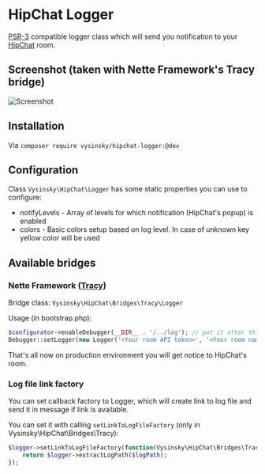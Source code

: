 HipChat Logger
==============

[PSR-3](http://www.php-fig.org/psr/psr-3/) compatible logger class which will send you notification to your [HipChat](https://www.hipchat.com) room.

## Screenshot (taken with Nette Framework's Tracy bridge)
![Screenshot](screenshot.png)

## Installation

Via `composer require vysinsky/hipchat-logger:@dev`

## Configuration

Class `Vysinsky\HipChat\Logger` has some static properties you can use to configure:

- notifyLevels - Array of levels for which notification (HipChat's popup) is enabled
- colors - Basic colors setup based on log level. In case of unknown key yellow color will be used

## Available bridges

### Nette Framework ([Tracy](http://tracy.nette.org/en/))

Bridge class: `Vysinsky\HipChat\Bridges\Tracy\Logger`

Usage (in bootstrap.php):

```php
$configurator->enableDebugger(__DIR__ . '/../log'); // put it after this line
Debugger::setLogger(new Logger('<Your room API token>', '<Your room name>'));
```
That's all now on production environment you will get notice to HipChat's room.

### Log file link factory

You can set callback factory to Logger, which will create link to log file and send it in message if link is available.

You can set it with calling `setLinkToLogFileFactory` (only in Vysinsky\HipChat\Bridges\Tracy):

```php
$logger->setLinkToLogFileFactory(function(Vysinsky\HipChat\Bridges\Tracy $logger, $logPath){
	return $logger->extractLogPath($logPath);
});
```

